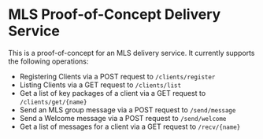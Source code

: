 # MLS Proof-of-Concept Delivery Service

This is a proof-of-concept for an MLS delivery service. It currently supports
the following operations:

* Registering Clients via a POST request to `/clients/register`
* Listing Clients via a GET request to `/clients/list`
* Get a list of key packages of a client via a GET request to `/clients/get/{name}`
* Send an MLS group message via a POST request to `/send/message`
* Send a Welcome message via a POST request to `/send/welcome`
* Get a list of messages for a client via a GET request to `/recv/{name}`
